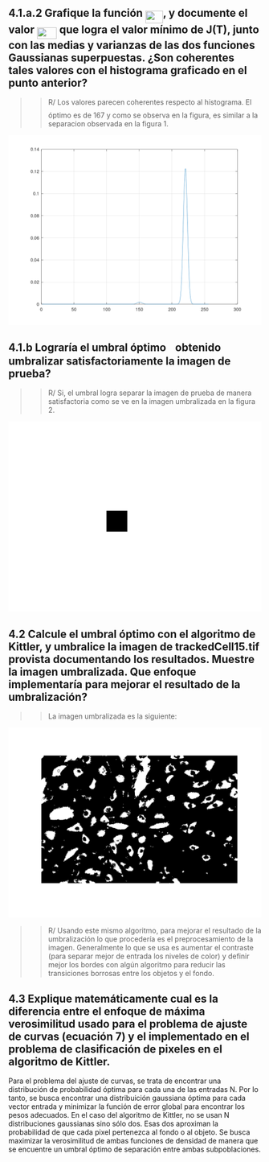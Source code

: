 ## 4.1.a.2 Grafique la función <img src="/tex/a4be01c14e3f3fba9dc8087f209a5ec5.svg?invert_in_darkmode&sanitize=true" align=middle width=35.37109454999999pt height=24.65753399999998pt/>, y documente el valor <img src="/tex/94701c49ad2e0dce232893c9d5165738.svg?invert_in_darkmode&sanitize=true" align=middle width=39.74303849999999pt height=22.465723500000017pt/> que logra el valor mínimo de J(T), junto con las medias y varianzas de las dos funciones Gaussianas superpuestas. **¿Son coherentes tales valores con el histograma graficado en el punto anterior?**
>> R/ Los valores parecen coherentes respecto al histograma. El <img src="/tex/2f118ee06d05f3c2d98361d9c30e38ce.svg?invert_in_darkmode&sanitize=true" align=middle width=11.889314249999991pt height=22.465723500000017pt/> óptimo es de 167 y como se observa en la figura, es similar a la separacion observada en la figura 1. 

![figure1](./tex/figure1.png)

## 4.1.b Lograría el umbral óptimo <img src="/tex/58b729883b461c412ad57eb86517a818.svg?invert_in_darkmode&sanitize=true" align=middle width=8.21920935pt height=14.15524440000002pt/> obtenido umbralizar satisfactoriamente la imagen de prueba? 
>> R/ Si, el umbral logra separar la imagen de prueba de manera satisfactoria como se ve en la imagen umbralizada en la figura 2. 

![figure2](./tex/figure2.png)

## 4.2 Calcule el umbral óptimo con el algoritmo de Kittler, y umbralice la imagen de trackedCell15.tif provista documentando los resultados. Muestre la imagen umbralizada. Que enfoque implementaría para mejorar el resultado de la umbralización?

>> La imagen umbralizada es la siguiente:

![figure2](./tex/figure4.png)

>> R/ Usando este mismo algoritmo, para mejorar el resultado de la umbralización lo que procedería es el preprocesamiento de la imagen. Generalmente lo que se usa es aumentar el contraste (para separar mejor de entrada los niveles de color) y definir mejor los bordes con algún algoritmo para reducir las transiciones borrosas entre los objetos y el fondo.

## 4.3 Explique matemáticamente cual es la diferencia entre el enfoque de máxima verosimilitud usado para el problema de ajuste de curvas (ecuación 7) y el implementado en el problema de clasificación de pixeles en el algoritmo de Kittler.


Para el problema del ajuste de curvas, se trata de encontrar una distribución de probabilidad óptima para cada una de las entradas N. Por lo tanto, se busca encontrar una distribuición gaussiana óptima para cada vector entrada y minimizar la función de error global para encontrar los pesos adecuados.
En el caso del algoritmo de Kittler, no se usan N distribuciones gaussianas sino sólo dos. Esas dos aproximan la probabilidad de que cada pixel pertenezca al fondo o al objeto. Se busca maximizar la verosimilitud de ambas funciones de densidad de manera que se encuentre un umbral óptimo de separación entre ambas subpoblaciones.


   



  
